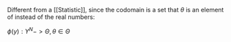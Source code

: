 Different from a [[Statistic]], since the codomain is a set that $\theta$ is an element of instead of the real numbers:

$\phi(y) : Y^N -> \Theta, \theta \in \Theta$



